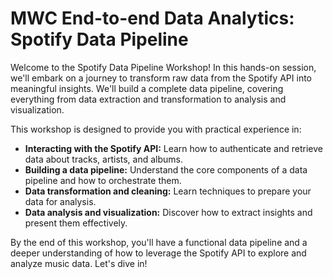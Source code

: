 # MWC End-to-end Data Analytics: Spotify Data Pipeline

Welcome to the Spotify Data Pipeline Workshop! In this hands-on session, we'll embark on a journey to transform raw data from the Spotify API into meaningful insights. We'll build a complete data pipeline, covering everything from data extraction and transformation to analysis and visualization.

This workshop is designed to provide you with practical experience in:

* **Interacting with the Spotify API:** Learn how to authenticate and retrieve data about tracks, artists, and albums.
* **Building a data pipeline:** Understand the core components of a data pipeline and how to orchestrate them.
* **Data transformation and cleaning:** Learn techniques to prepare your data for analysis.
* **Data analysis and visualization:** Discover how to extract insights and present them effectively.

By the end of this workshop, you'll have a functional data pipeline and a deeper understanding of how to leverage the Spotify API to explore and analyze music data. Let's dive in!